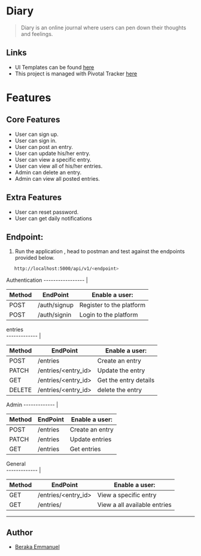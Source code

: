 # Diary

> Diary is an online journal where users can pen down their thoughts and feelings. 



## Links
- UI Templates can be found [here](http://blessberry.github.io/diary.git/)
- This project is managed with Pivotal Tracker [here](https://www.pivotaltracker.com/n/projects/2406365)

# Features

## Core Features
- User can sign up.
- User can sign in.
- User can post an entry.
- User can update his/her entry.
- User can view a specific entry.
- User can view all of his/her entries.
- Admin can delete an entry.
- Admin can view all posted entries.

## Extra Features

- User can reset password.
- User can get daily notifications


## Endpoint:
1. Run the application , head to postman and test against the endpoints provided below.

 ```bash
    http://localhost:5000/api/v1/<endpoint>
```
Authentication
----------------- |

Method        | EndPoint      | Enable a user: |
------------- | ------------- | ---------------
POST  | /auth/signup  | Register to the platform  |
POST  | /auth/signin  | Login to the platform |


entries                                                
------------- |										

Method        | EndPoint      | Enable a user: |	
------------- | ------------- | ---------------		
POST  | /entries  | Create an entry   |				
PATCH | /entries/<entry_id>  | Update the entry |	
GET | /entries/<entry_id>  | Get the entry details |
DELETE | /entries/<entry_id>  | delete the entry |	

Admin
------------- |

Method        | EndPoint      | Enable a user: |
------------- | ------------- | ---------------
POST  | /entries | Create an entry |
PATCH  | /entries | Update entries |
GET  | /entries | Get entries |

General												
------------- |										

Method        | EndPoint      | Enable a user: |	
------------- | ------------- | ---------------		
GET  | /entries/<entry_id>  | View a specific entry |
GET  | /entries/  | View a all available entries |	

---

## Author
- [Beraka Emmanuel](https://github.com/blessberry)
